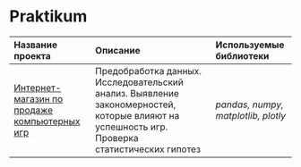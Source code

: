 # Praktikum
| Название проекта | Описание | Используемые библиотеки | 
| :---------------------- | :---------------------- | :---------------------- |
| [Интернет-магазин по продаже компьютерных игр](games_project)| Предобработка данных. Исследовательский анализ. Выявление закономерностей, которые влияют на успешность игр. Проверка статистических гипотез| *pandas, numpy, matplotlib, plotly* |
